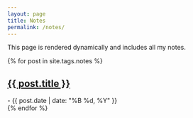 ```yaml
---
layout: page
title: Notes
permalink: /notes/
---
```


This page is rendered dynamically and includes all my notes.

{% for post in site.tags.notes %}
    <div class="post">
        <h2><a href="{{ post.url | relative_url }}">{{ post.title }}</a></h2>
        <span> - {{ post.date | date: "%B %d, %Y" }}</span>
    </div>
{% endfor %}